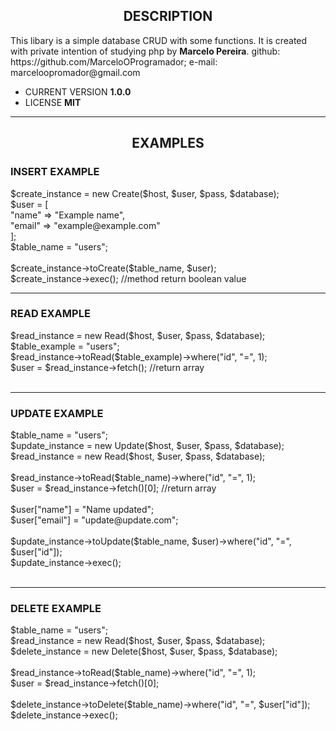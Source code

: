 <center><h2> DESCRIPTION </h2></center>

<p>
    This libary is a simple database CRUD with some functions.
    It is created with private intention of studying php by <strong>Marcelo Pereira</strong>.
    github: https://github.com/MarceloOProgramador; 
    e-mail: marceloopromador@gmail.com
</p>

<ul>
    <li>CURRENT VERSION <strong>1.0.0</strong></li>
    <li>LICENSE <strong>MIT</strong></li>
</ul>

---

<center><h2> EXAMPLES </h2></center>

<h3>INSERT EXAMPLE</h3>
<p>
$create_instance = new Create($host, $user, $pass, $database);<br>
$user = [<br>
    "name"  => "Example name",<br>
    "email" => "example@example.com"<br>
];<br>
$table_name = "users";<br>
<br>
$create_instance->toCreate($table_name, $user);<br>
$create_instance->exec(); //method return boolean value<br>
</p>

---

<h3>READ EXAMPLE</h3>
$read_instance = new Read($host, $user, $pass, $database);<br>
$table_example = "users";<br>
$read_instance->toRead($table_example)->where("id", "=", 1);<br>
$user = $read_instance->fetch(); //return array<br>
<br>

---

<h3>UPDATE EXAMPLE</h3>
$table_name = "users";<br>
$update_instance = new Update($host, $user, $pass, $database);<br>
$read_instance = new Read($host, $user, $pass, $database);<br>
<br>
$read_instance->toRead($table_name)->where("id", "=", 1);<br>
$user = $read_instance->fetch()[0]; //return array<br>
<br>
$user["name"] = "Name updated";<br>
$user["email"] = "update@update.com";<br>
<br>
$update_instance->toUpdate($table_name, $user)->where("id", "=", $user["id"]);<br>
$update_instance->exec();<br>
<br>

---

<h3>DELETE EXAMPLE</h3>
$table_name = "users";<br>
$read_instance = new Read($host, $user, $pass, $database);<br>
$delete_instance = new Delete($host, $user, $pass, $database);<br>
<br>
$read_instance->toRead($table_name)->where("id", "=", 1);<br>
$user = $read_instance->fetch()[0]; <br>
<br>
$delete_instance->toDelete($table_name)->where("id", "=", $user["id"]);<br>
$delete_instance->exec();<br>

